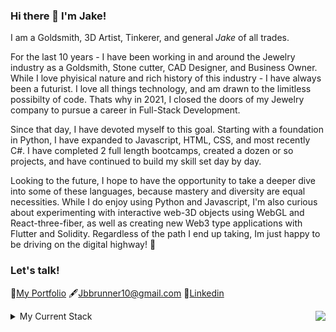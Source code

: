 ### Hi there 👋 I'm Jake!

I am a Goldsmith, 3D Artist, Tinkerer, and general *Jake* of all trades. 

For the last 10 years - I have been working in and around the Jewelry industry as a Goldsmith, Stone cutter, CAD Designer, and Business Owner. While I love phyisical nature and rich history of this industry - I have always been a futurist. I love all things technology, and am drawn to the limitless possibilty of code.  Thats why in 2021, I closed the doors of my Jewelry company to pursue a career in Full-Stack Development.

Since that day, I have devoted myself to this goal. Starting with a foundation in Python, I have expanded to Javascript, HTML, CSS, and most recently C#. I have completed 2 full length bootcamps, created a dozen or so projects, and have continued to build my skill set day by day. 

Looking to the future, I hope to have the opportunity to take a deeper dive into some of these languages, because mastery and diversity are equal necessities. While I do enjoy using Python and Javascript, I'm also curious about experimenting with interactive web-3D objects using WebGL and React-three-fiber, as well as creating new Web3 type applications with Flutter and Solidity. Regardless of the path I end up taking, Im just happy to be driving on the digital highway! 🤖

### Let's talk!

🚧[My Portfolio](https://www.jakebrunner.com)
🖋️[Jbbrunner10@gmail.com](https://mail.google.com/a/google.com/?view=cm&fs=1&to=jbbrunner10@gmail.com)
🔗[Linkedin](https://www.linkedin.com/in/jake-brunner-21760522b/)

<img align="right" src="https://github-readme-stats.vercel.app/api/top-langs/?username=JAndrew13&theme=blue-green" />

<details>
<summary> My Current Stack <img src="https://github.com/ladunjexa/ladunjexa/blob/main/assets/lightning.gif?raw=true" width="12" /> </summary>

#### **Core Languages**
[![Python](https://img.shields.io/badge/Python-14354C.svg?logo=python&logoColor=white)](https://github.com/search?l=Python&q=user%3Aladunjexa+language%3Ac&type=Repositories)
[![JavaScript](https://img.shields.io/badge/JavaScript-F7DF1E.svg?logo=javascript&logoColor=black)](https://github.com/search?l=JavaScript&q=user%3Aladunjexa+language%3Ac&type=Repositories)
[![CSS](https://img.shields.io/badge/CSS-1572B6.svg?logo=css3&logoColor=white)](https://github.com/search?l=CSS&q=user%3Aladunjexa+language%3Ac&type=Repositories)
[![HTML](https://img.shields.io/badge/HTML-E34F26.svg?logo=html5&logoColor=white)](https://github.com/search?l=HTML&q=user%3Aladunjexa+language%3Ac&type=Repositories)
[![.NET](https://img.shields.io/badge/--512BD4?logo=.net&logoColor=ffffff)](https://dotnet.microsoft.com/)
[![Markdown](https://img.shields.io/badge/Markdown-000000.svg?logo=markdown&logoColor=white)](https://github.com/search?l=Markdown&q=user%3Aladunjexa+language%3Ac&type=Repositories)


#### Frameworks, Platforms and Libraries

![React](https://img.shields.io/badge/React-20232a.svg?logo=react&logoColor=%2361DAFB)
![Node.js](https://img.shields.io/badge/Node.js-43853D.svg?logo=node.js&logoColor=white)
![Express.js](https://img.shields.io/badge/Express.js-404d59.svg?logo=express&logoColor=white)
![Bootstrap](https://img.shields.io/badge/Bootstrap-7952B3.svg?logo=bootstrap&logoColor=white)
![Flutter](https://img.shields.io/badge/Flutter-02569B.svg?logo=flutter&logoColor=white)
  
  
![jQuery](https://img.shields.io/badge/jQuery-%230769AD.svg?logo=jquery&logoColor=white)
![Postman](https://img.shields.io/badge/Postman-FF6C37?logo=postman&logoColor=white)
[![Docker](https://badgen.net/badge/icon/docker?icon=docker&label)](https://https://docker.com/)
[![Npm](https://badgen.net/badge/icon/npm?icon=npm&label)](https://https://npmjs.com/)
![Terminal](https://badgen.net/badge/icon/terminal?icon=terminal&label)

#### IDEs/Editors, Version Control

![Visual Studio Code](https://img.shields.io/badge/Visual%20Studio%20Code-0078d7.svg?logo=visual-studio-code&logoColor=white)
![PyCharm](https://img.shields.io/badge/PyCharm-143?logo=pycharm&logoColor=black&color=black&labelColor=green)
[![Visual Studio](https://img.shields.io/badge/--6C33AF?logo=visual%20studio)](https://visualstudio.microsoft.com)
  
  
![Android Studio](https://img.shields.io/badge/Android%20Studio-008678.svg?logo=android-studio&logoColor=white)
![Git](https://img.shields.io/badge/Git-F05033.svg?logo=git&logoColor=white)
![GitHub](https://img.shields.io/badge/GitHub-%23121011.svg?logo=github&logoColor=white)

#### Databases & Hosting
[![Azure](https://badgen.net/badge/icon/azure?icon=azure&label)](https://azure.microsoft.com)
![MongoDB](https://img.shields.io/badge/MongoDB-%234ea94b.svg?logo=mongodb&logoColor=white)
![Heroku](https://img.shields.io/badge/Heroku-%23430098.svg?logo=heroku&logoColor=white)
![GitHub Pages](https://img.shields.io/badge/GitHub%20Pages-327FC7.svg?logo=github&logoColor=white)
 </details>







<!--
<img src="http://github-profile-summary-cards.vercel.app/api/cards/stats?username=JAndrew13&theme=tokyonight" width="32.5%">
<img src="http://github-profile-summary-cards.vercel.app/api/cards/repos-per-language?username=Jandrew13&theme=tokyonight" width="32.5%">
<img src="https://github-readme-stats.vercel.app/api/top-langs/?username=JAndrew13&layout=compact&langs_count=10&theme=tokyonight&hide_border=true&hide=procfile,pawn,javascript,html,css&exclude_repo=samp-dev-tools,survey-system.wca,Advanced-Calculator.WFA,Encryption-Generator.WFA,Bunch-of-Console-Apps" width="31%">
<img src="http://github-profile-summary-cards.vercel.app/api/cards/profile-details?username=JAndrew13&theme=tokyonight">
